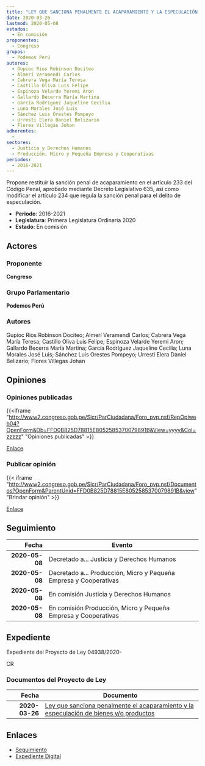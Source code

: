 ```yaml
---
title: "LEY QUE SANCIONA PENALMENTE EL ACAPARAMIENTO Y LA ESPECULACIÓN DE BIENES Y/O PRODUCTOS"
date: 2020-03-26
lastmod: 2020-05-08
estados: 
  - En comisión
proponentes: 
  - Congreso
grupos: 
  - Podemos Perú
autores: 
  - Gupioc Rios Robinson Dociteo
  - Almerí Veramendi Carlos
  - Cabrera Vega María Teresa
  - Castillo Oliva Luis Felipe
  - Espinoza Velarde Yeremi Aron
  - Gallardo Becerra María Martina
  - García Rodríguez Jaqueline Cecilia
  - Luna Morales José Luis
  - Sánchez Luis Orestes Pompeyo
  - Urresti Elera Daniel Belizario
  - Flores Villegas Johan
adherentes: 
  - 
sectores: 
  - Justicia y Derechos Humanos
  - Producción, Micro y Pequeña Empresa y Cooperativas
periodos: 
  - 2016-2021
---
```


Propone restituir la sanción penal de acaparamiento en el artículo 233 del Código Penal, aprobado mediante Decreto Legislativo 635, así como modificar el artículo 234 que regula la sanción penal para el delito de especulación.

- **Periodo**: 2016-2021
- **Legislatura**: Primera Legislatura Ordinaria 2020
- **Estado**: En comisión

## Actores

### Proponente

**Congreso**

### Grupo Parlamentario

**Podemos Perú**

### Autores

Gupioc Rios Robinson Dociteo; Almerí Veramendi Carlos; Cabrera Vega María Teresa; Castillo Oliva Luis Felipe; Espinoza Velarde Yeremi Aron; Gallardo Becerra María Martina; García Rodríguez Jaqueline Cecilia; Luna Morales José Luis; Sánchez Luis Orestes Pompeyo; Urresti Elera Daniel Belizario; Flores Villegas Johan


## Opiniones

### Opiniones publicadas

{{<iframe "http://www2.congreso.gob.pe/Sicr/ParCiudadana/Foro_pvp.nsf/RepOpiweb04?OpenForm&Db=FFD0B825D78815E8052585370079891B&View=yyyy&Col=zzzzz" "Opiniones publicadas" >}}

[Enlace](http://www2.congreso.gob.pe/Sicr/ParCiudadana/Foro_pvp.nsf/RepOpiweb04?OpenForm&Db=FFD0B825D78815E8052585370079891B&View=yyyy&Col=zzzzz)
### Publicar opinión

{{< iframe "http://www2.congreso.gob.pe/Sicr/ParCiudadana/Foro_pvp.nsf/Documentos?OpenForm&ParentUnid=FFD0B825D78815E8052585370079891B&view" "Brindar opinión" >}}

[Enlace](http://www2.congreso.gob.pe/Sicr/ParCiudadana/Foro_pvp.nsf/Documentos?OpenForm&ParentUnid=FFD0B825D78815E8052585370079891B&view)

## Seguimiento

| Fecha | Evento |
|------:|--------|
| **2020-05-08** | Decretado a... Justicia y Derechos Humanos|
| **2020-05-08** | Decretado a... Producción, Micro y Pequeña Empresa y Cooperativas|
| **2020-05-08** | En comisión Justicia y Derechos Humanos|
| **2020-05-08** | En comisión Producción, Micro y Pequeña Empresa y Cooperativas|


## Expediente

Expediente del Proyecto de Ley 04938/2020-

CR


### Documentos del Proyecto de Ley

| Fecha | Documento |
|------:|--------|
| **2020-03-26** | [Ley que sanciona penalmente el acaparamiento y la especulación de bienes y/o productos](http://www.leyes.congreso.gob.pe/Documentos/2016_2021/Proyectos_de_Ley_y_de_Resoluciones_Legislativas/PL04938_20200326.pdf) |

## Enlaces 

- [Seguimiento](http://www2.congreso.gob.pe/Sicr/TraDocEstProc/CLProLey2016.nsf/f7fff46988ca05b1052578e100829cc7/da63c8d870879323052585380073d550?OpenDocument)
- [Expediente Digital](http://www2.congreso.gob.pe/Sicr/TraDocEstProc/CLProLey2016.nsf/f7fff46988ca05b1052578e100829cc7/da63c8d870879323052585380073d550?OpenDocument&Click=05257FB7005EB655.eb71d0cf91d8294e05256cdf006b5706/$Body/0.1C6C)
